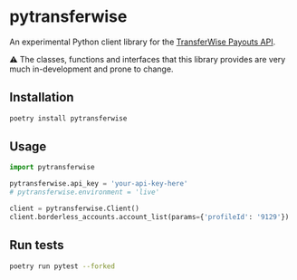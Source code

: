 # pytransferwise

An experimental Python client library for the [TransferWise Payouts API](https://api-docs.transferwise.com).

:warning: The classes, functions and interfaces that this library provides are very much in-development and prone to change.

## Installation

```bash
poetry install pytransferwise
```

## Usage

```python
import pytransferwise

pytransferwise.api_key = 'your-api-key-here'
# pytransferwise.environment = 'live'

client = pytransferwise.Client()
client.borderless_accounts.account_list(params={'profileId': '9129'})
```

## Run tests

```bash
poetry run pytest --forked
```
